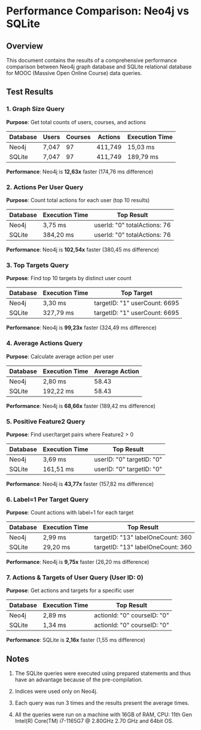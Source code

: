 # Performance Comparison: Neo4j vs SQLite

## Overview
This document contains the results of a comprehensive performance comparison between Neo4j graph database and SQLite relational database for MOOC (Massive Open Online Course) data queries.

## Test Results

### 1. Graph Size Query
**Purpose**: Get total counts of users, courses, and actions

| Database | Users | Courses | Actions | Execution Time |
|----------|-------|---------|---------|----------------|
| Neo4j    | 7,047 | 97      | 411,749 | 15,03 ms       |
| SQLite   | 7,047 | 97      | 411,749 | 189,79 ms      |

**Performance**: Neo4j is **12,63x** faster (174,76 ms difference)

### 2. Actions Per User Query
**Purpose**: Count total actions for each user (top 10 results)

| Database | Execution Time | Top Result     |
|----------|----------------|----------------|
| Neo4j    | 3,75 ms        | userId: "0"     totalActions: 76 |
| SQLite   | 384,20 ms      | userId: "0"     totalActions: 76 |

**Performance**: Neo4j is **102,54x** faster (380,45 ms difference)

### 3. Top Targets Query
**Purpose**: Find top 10 targets by distinct user count

| Database | Execution Time | Top Target |
|----------|----------------|------------|
| Neo4j    | 3,30 ms        | targetID: "1"   userCount: 6695 |
| SQLite   | 327,79 ms      | targetID: "1"   userCount: 6695 |

**Performance**: Neo4j is **99,23x** faster (324,49 ms difference)

### 4. Average Actions Query
**Purpose**: Calculate average action per user

| Database | Execution Time | Average Action |
|----------|----------------|----------------|
| Neo4j    | 2,80 ms        | 58.43          |
| SQLite   | 192,22 ms      | 58.43          |

**Performance**: Neo4j is **68,66x** faster (189,42 ms difference)

### 5. Positive Feature2 Query
**Purpose**: Find user/target pairs where Feature2 > 0

| Database | Execution Time | Top Result     |
|----------|----------------|----------------|
| Neo4j    | 3,69 ms        | userID: "0"     targetID: "0" |
| SQLite   | 161,51 ms      | userID: "0"     targetID: "0" |

**Performance**: Neo4j is **43,77x** faster (157,82 ms difference)

### 6. Label=1 Per Target Query
**Purpose**: Count actions with label=1 for each target

| Database | Execution Time | Top Result |
|----------|----------------|------------|
| Neo4j    | 2,99 ms        | targetID: "13"  labelOneCount: 360 |
| SQLite   | 29,20 ms       | targetID: "13"  labelOneCount: 360 |

**Performance**: Neo4j is **9,75x** faster (26,20 ms difference)

### 7. Actions & Targets of User Query (User ID: 0)
**Purpose**: Get actions and targets for a specific user

| Database | Execution Time | Top Result |
|----------|----------------|---------------|
| Neo4j    | 2,89 ms        | actionId: "0"   courseID: "0"    |
| SQLite   | 1,34 ms        | actionId: "0"   courseID: "0"    |

**Performance**: SQLite is **2,16x** faster (1,55 ms difference)

## Notes

1. The SQLite queries were executed using prepared statements and thus have an advantage because of the pre-compilation.

2. Indices were used only on Neo4j.

3. Each query was run 3 times and the results present the average times.

4. All the queries were run on a machine with 16GB of RAM, CPU: 11th Gen Intel(R) Core(TM) i7-1165G7 @ 2.80GHz 2.70 GHz and 64bit OS.
